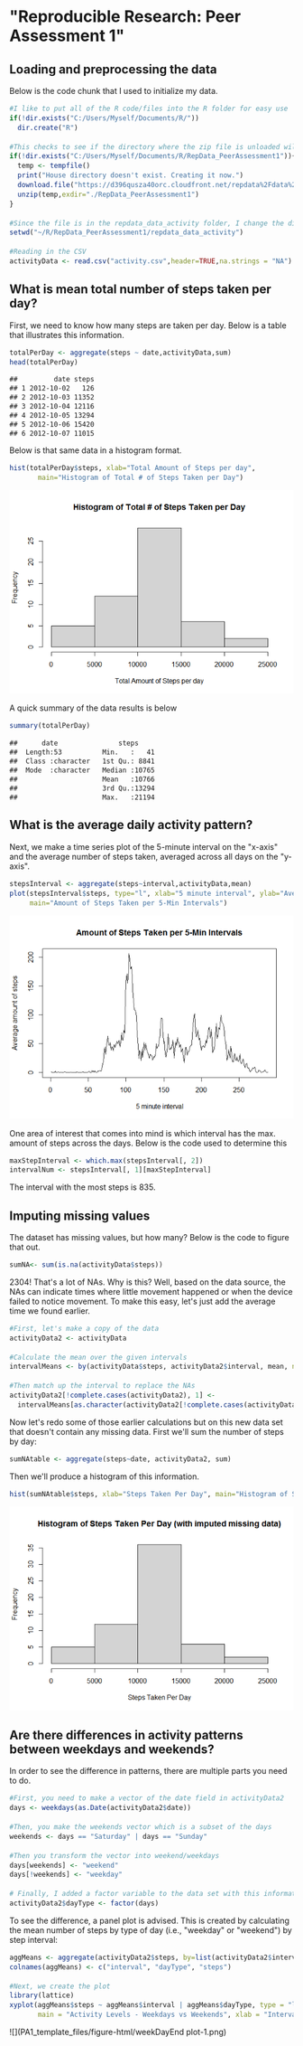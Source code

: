 # "Reproducible Research: Peer Assessment 1"

## Loading and preprocessing the data

Below is the code chunk that I used to initialize my data.

```r
#I like to put all of the R code/files into the R folder for easy use
if(!dir.exists("C:/Users/Myself/Documents/R/"))
  dir.create("R")

#This checks to see if the directory where the zip file is unloaded will be
if(!dir.exists("C:/Users/Myself/Documents/R/RepData_PeerAssessment1")){
  temp <- tempfile()
  print("House directory doesn't exist. Creating it now.")
  download.file("https://d396qusza40orc.cloudfront.net/repdata%2Fdata%2Factivity.zip",temp)
  unzip(temp,exdir="./RepData_PeerAssessment1")
}

#Since the file is in the repdata_data_activity folder, I change the directory to reflect the change
setwd("~/R/RepData_PeerAssessment1/repdata_data_activity")

#Reading in the CSV
activityData <- read.csv("activity.csv",header=TRUE,na.strings = "NA")
```

## What is mean total number of steps taken per day?
First, we need to know how many steps are taken per day. Below is a table that illustrates this information.

```r
totalPerDay <- aggregate(steps ~ date,activityData,sum)
head(totalPerDay)
```

```
##         date steps
## 1 2012-10-02   126
## 2 2012-10-03 11352
## 3 2012-10-04 12116
## 4 2012-10-05 13294
## 5 2012-10-06 15420
## 6 2012-10-07 11015
```

Below is that same data in a histogram format.

```r
hist(totalPerDay$steps, xlab="Total Amount of Steps per day", 
       main="Histogram of Total # of Steps Taken per Day")
```

![](PA1_template_files/figure-html/histogramTotalSteps-1.png)<!-- -->

A quick summary of the data results is below

```r
summary(totalPerDay)
```

```
##      date               steps      
##  Length:53          Min.   :   41  
##  Class :character   1st Qu.: 8841  
##  Mode  :character   Median :10765  
##                     Mean   :10766  
##                     3rd Qu.:13294  
##                     Max.   :21194
```

## What is the average daily activity pattern?
Next, we make a time series plot of the 5-minute interval on the "x-axis" and the average number of steps taken, averaged across all days on the "y-axis".


```r
stepsInterval <- aggregate(steps~interval,activityData,mean)
plot(stepsInterval$steps, type="l", xlab="5 minute interval", ylab="Average amount of steps", 
     main="Amount of Steps Taken per 5-Min Intervals")
```

![](PA1_template_files/figure-html/series-1.png)<!-- -->

One area of interest that comes into mind is which interval has the max. amount of steps across the days. Below is the code used to determine this


```r
maxStepInterval <- which.max(stepsInterval[, 2])
intervalNum <- stepsInterval[, 1][maxStepInterval]
```
The interval with the most steps is 835.

## Imputing missing values
The dataset has missing values, but how many? Below is the code to figure that out.

```r
sumNA<- sum(is.na(activityData$steps))
```

2304! That's a lot of NAs. Why is this? Well, based on the data source, the NAs can indicate times where little movement happened or when the device failed to notice movement. To make this easy, let's just add the average time we
found earlier.

```r
#First, let's make a copy of the data
activityData2 <- activityData

#Calculate the mean over the given intervals
intervalMeans <- by(activityData$steps, activityData2$interval, mean, na.rm=TRUE)

#Then match up the interval to replace the NAs
activityData2[!complete.cases(activityData2), 1] <- 
  intervalMeans[as.character(activityData2[!complete.cases(activityData2), 3])]
```

Now let's redo some of those earlier calculations but on this new data set that doesn't contain any missing data.
First we'll sum the number of steps by day:

```r
sumNAtable <- aggregate(steps~date, activityData2, sum)
```

Then we'll produce a histogram of this information.

```r
hist(sumNAtable$steps, xlab="Steps Taken Per Day", main="Histogram of Steps Taken Per Day (with imputed missing data)")
```

![](PA1_template_files/figure-html/histNA-1.png)<!-- -->

## Are there differences in activity patterns between weekdays and weekends?
In order to see the difference in patterns, there are multiple parts you need to do.

```r
#First, you need to make a vector of the date field in activityData2
days <- weekdays(as.Date(activityData2$date))

#Then, you make the weekends vector which is a subset of the days
weekends <- days == "Saturday" | days == "Sunday"

#Then you transform the vector into weekend/weekdays
days[weekends] <- "weekend"
days[!weekends] <- "weekday"

# Finally, I added a factor variable to the data set with this information:
activityData2$dayType <- factor(days)
```

To see the difference, a panel plot is advised. This is created by calculating the mean number of steps by type of day (i.e., "weekday" or "weekend") by step interval:

```r
aggMeans <- aggregate(activityData2$steps, by=list(activityData2$interval,activityData2$dayType), mean)
colnames(aggMeans) <- c("interval", "dayType", "steps")

#Next, we create the plot
library(lattice)
xyplot(aggMeans$steps ~ aggMeans$interval | aggMeans$dayType, type = "l", layout = c(1, 2), 
       main = "Activity Levels - Weekdays vs Weekends", xlab = "Interval", ylab = "Number of steps")
```

![](PA1_template_files/figure-html/weekDayEnd plot-1.png)<!-- -->
